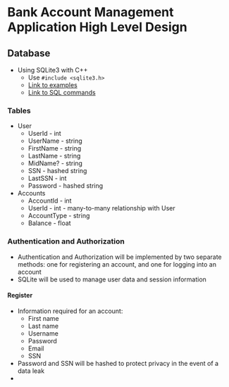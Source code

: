 # Bank Account Management Application High Level Design

## Database
* Using SQLite3 with C++
  * Use `#include <sqlite3.h>`
  * [Link to examples](https://www.geeksforgeeks.org/sql-using-c-c-and-sqlite/)
  * [Link to SQL commands](https://www.sqlitetutorial.net/sqlite-cheat-sheet/)

### Tables
* User
  * UserId - int
  * UserName - string
  * FirstName - string
  * LastName - string
  * MidName? - string
  * SSN - hashed string
  * LastSSN - int
  * Password - hashed string
* Accounts
  * AccountId - int
  * UserId - int - many-to-many relationship with User
  * AccountType - string
  * Balance - float

### Authentication and Authorization
* Authentication and Authorization will be implemented by two separate methods: one for registering an account, and one for logging into an account
* SQLite will be used to manage user data and session information

#### Register
* Information required for an account:
  * First name
  * Last name
  * Username
  * Password
  * Email
  * SSN
* Password and SSN will be hashed to protect privacy in the event of a data leak
*
